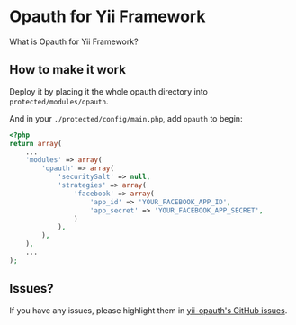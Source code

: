 Opauth for Yii Framework
========================================

What is Opauth for Yii Framework?

How to make it work
-------------------

Deploy it by placing it the whole opauth directory into `protected/modules/opauth`.

And in your `./protected/config/main.php`, add `opauth` to begin:

```php
<?php
return array(
	...
	'modules' => array(
		'opauth' => array(
			'securitySalt' => null,
			'strategies' => array(
				'facebook' => array(
					'app_id' => 'YOUR_FACEBOOK_APP_ID',
					'app_secret' => 'YOUR_FACEBOOK_APP_SECRET',
				)
			),
		),
	),
	...
);
```

Issues?
-------

If you have any issues, please highlight them in [yii-opauth's GitHub issues](https://github.com/kahwee/yii-opauth/issues).

